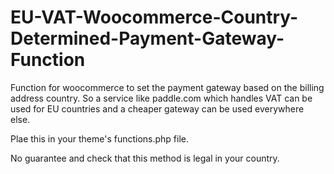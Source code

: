 # EU-VAT-Woocommerce-Country-Determined-Payment-Gateway-Function
Function for woocommerce to set the payment gateway based on the billing address country.
So a service like paddle.com which handles VAT can be used for EU countries and a cheaper 
gateway can be used everywhere else.

Plae this in your theme's functions.php file.

No guarantee and check that this method is legal in your country.
